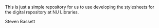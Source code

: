 This is just a simple repository for us to use developing the stylesheets for the digital repository at NU Libraries. 

Steven Bassett